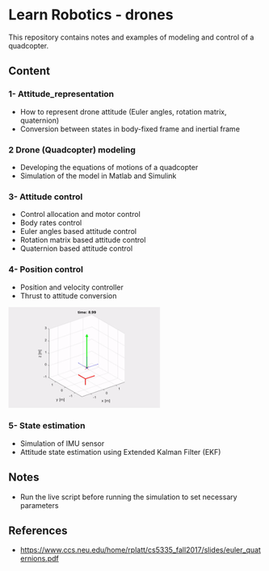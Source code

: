 # **Learn Robotics - drones**
This repository contains notes and examples of modeling and control of a quadcopter.

## **Content**
### 1- Attitude_representation
- How to represent drone attitude (Euler angles, rotation matrix, quaternion)
- Conversion between states in body-fixed frame and inertial frame
### 2 Drone (Quadcopter) modeling
- Developing the equations of motions of a quadcopter
- Simulation of the model in Matlab and Simulink
### 3- Attitude control
- Control allocation and motor control
- Body rates control
- Euler angles based attitude control
- Rotation matrix based attitude control
- Quaternion based attitude control

### 4- Position control
- Position and velocity controller 
- Thrust to attitude conversion
<img src="../media/drone/thrust_visualization.gif" width="300" height="200"/>

### 5- State estimation
- Simulation of IMU sensor
- Attitude state estimation using Extended Kalman Filter (EKF)


## **Notes**
- Run the live script before running the simulation to set necessary parameters


## References

- https://www.ccs.neu.edu/home/rplatt/cs5335_fall2017/slides/euler_quaternions.pdf
